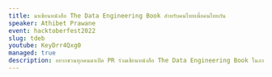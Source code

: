 ```yaml
---
title: มาเขียนหนังสือ The Data Engineering Book สำหรับคนไทยเพื่อคนไทยกัน
speaker: Athibet Prawane
event: hacktoberfest2022
slug: tdeb
youtube: KeyDrr4Qxg0
managed: true
description: อยากชวนทุกคนมาเปิด PR ร่วมเขียนหนังสือ The Data Engineering Book ในภาษาไทย เพื่อให้คนไทยเข้าถึงความรู้ได้ง่ายยิ่งขึ้น
---
```

